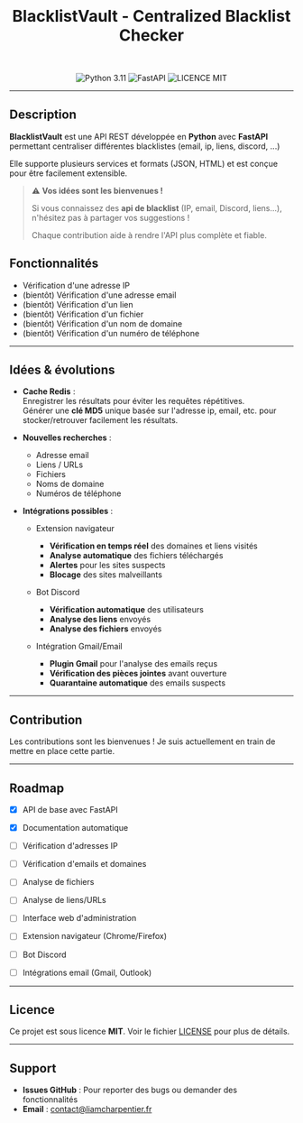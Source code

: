 <div align="center">
	<br />
	<p>
		<h1>BlacklistVault - Centralized Blacklist Checker</h1>
	</p>
	<br />
	<p>
		<img src="https://img.shields.io/badge/python-3.11-blue" alt="Python 3.11" />
		<img src="https://img.shields.io/badge/FastAPI-0.100-green" alt="FastAPI" />
		<img src="https://img.shields.io/badge/license-MIT-lightgrey" alt="LICENCE MIT" />
	</p>
</div>

---

## Description

**BlacklistVault** est une API REST développée en **Python** avec **FastAPI** permettant centraliser différentes blacklistes (email, ip, liens, discord, ...)

Elle supporte plusieurs services et formats (JSON, HTML) et est conçue pour être facilement extensible.


> ⚠️ **Vos idées sont les bienvenues !**  
>  
> Si vous connaissez des **api de blacklist** (IP, email, Discord, liens…), n'hésitez pas à partager vos suggestions !  
>  
> Chaque contribution aide à rendre l'API plus complète et fiable.


## Fonctionnalités

- Vérification d'une adresse IP
- (bientôt) Vérification d'une adresse email
- (bientôt) Vérification d'un lien
- (bientôt) Vérification d'un fichier
- (bientôt) Vérification d'un nom de domaine
- (bientôt) Vérification d'un numéro de téléphone

---

## Idées & évolutions

- **Cache Redis** :  
  Enregistrer les résultats pour éviter les requêtes répétitives.  
  Générer une **clé MD5** unique basée sur l'adresse ip, email, etc. pour stocker/retrouver facilement les résultats.

- **Nouvelles recherches** :  
  - Adresse email  
  - Liens / URLs  
  - Fichiers  
  - Noms de domaine  
  - Numéros de téléphone

- **Intégrations possibles** :  
    - Extension navigateur
        - **Vérification en temps réel** des domaines et liens visités
        - **Analyse automatique** des fichiers téléchargés
        - **Alertes** pour les sites suspects
        - **Blocage** des sites malveillants

    - Bot Discord
        - **Vérification automatique** des utilisateurs
        - **Analyse des liens** envoyés
        - **Analyse des fichiers** envoyés

    - Intégration Gmail/Email
        - **Plugin Gmail** pour l'analyse des emails reçus
        - **Vérification des pièces jointes** avant ouverture
        - **Quarantaine automatique** des emails suspects

---

## Contribution

Les contributions sont les bienvenues !
Je suis actuellement en train de mettre en place cette partie.

---

## Roadmap

- [x] API de base avec FastAPI
- [x] Documentation automatique
- [ ] Vérification d'adresses IP
- [ ] Vérification d'emails et domaines
- [ ] Analyse de fichiers
- [ ] Analyse de liens/URLs
- [ ] Interface web d'administration
- [ ] Extension navigateur (Chrome/Firefox)
- [ ] Bot Discord
- [ ] Intégrations email (Gmail, Outlook)


---

## Licence

Ce projet est sous licence **MIT**. Voir le fichier [LICENSE](LICENSE) pour plus de détails.

---

## Support

- **Issues GitHub** : Pour reporter des bugs ou demander des fonctionnalités
- **Email** : contact@liamcharpentier.fr
